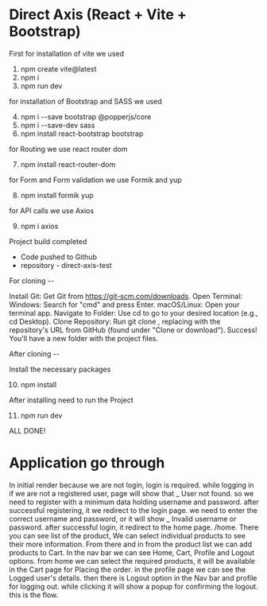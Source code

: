 # Direct Axis (React + Vite + Bootstrap)

First for installation of vite we used

1. npm create vite@latest
2. npm i
3. npm run dev

for installation of Bootstrap and SASS we used

4. npm i --save bootstrap @popperjs/core
5. npm i --save-dev sass
6. npm install react-bootstrap bootstrap

for Routing we use react router dom

7. npm install react-router-dom

for Form and Form validation we use Formik and yup

8. npm install formik yup

for API calls we use Axios

9. npm i axios

Project build completed

- Code pushed to Github
- repository - direct-axis-test

For cloning --

Install Git: Get Git from https://git-scm.com/downloads.
Open Terminal:
Windows: Search for "cmd" and press Enter.
macOS/Linux: Open your terminal app.
Navigate to Folder: Use cd to go to your desired location (e.g., cd Desktop).
Clone Repository: Run git clone <URL>, replacing <URL> with the repository's URL from GitHub (found under "Clone or download").
Success! You'll have a new folder with the project files.

After cloning --

Install the necessary packages

10. npm install

After installing need to run the Project

11. npm run dev

ALL DONE!

# Application go through

In initial render because we are not login, login is required. while logging in if we are not a registered user, page will show that _ User not found. so we need to register with a minimum data holding username and password. after successful registering, it we redirect to the login page. we need to enter the correct username and password, or it will show _ Invalid username or password. after successful login, it redirect to the home page. /home. There you can see list of the product, We can select individual products to see their more information. From there and in from the product list we can add products to Cart. In the nav bar we can see Home, Cart, Profile and Logout options. from home we can select the required products, it will be available in the Cart page for Placing the order. in the profile page we can see the Logged user's details. then there is Logout option in the Nav bar and profile for logging out. while clicking it will show a popup for confirming the logout. this is the flow.
